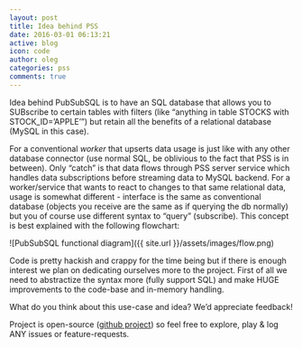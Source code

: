 ```yaml
---
layout: post
title: Idea behind PSS
date: 2016-03-01 06:13:21
active: blog
icon: code
author: oleg
categories: pss
comments: true
---
```


Idea behind PubSubSQL is to have an SQL database that allows you to SUBscribe to certain tables with filters (like “anything in table STOCKS with STOCK_ID=’APPLE’”) but retain all the benefits of a relational database (MySQL in this case). 

For a conventional *worker* that upserts data usage is just like with any other database connector (use normal SQL, be oblivious to the fact that PSS is in between). Only “catch” is that data flows through PSS server service which handles data subscriptions before streaming data to MySQL backend.
For a worker/service that wants to react to changes to that same relational data, usage is somewhat different - interface is the same as conventional database (objects you receive are the same as if querying the db normally) but you of course use different syntax to “query” (subscribe). This concept is best explained with the following flowchart:


![PubSubSQL functional diagram]({{ site.url  }}/assets/images/flow.png)

Code is pretty hackish and crappy for the time being but if there is enough interest we plan on dedicating ourselves more to the project. First of all we need to abstractize the syntax more (fully support SQL) and make HUGE improvements to the code-base and in-memory handling.

What do you think about this use-case and idea? We’d appreciate feedback!

Project is open-source ([github project](https://github.com/pubsubsql)) so feel free to explore, play & log ANY issues or feature-requests.
